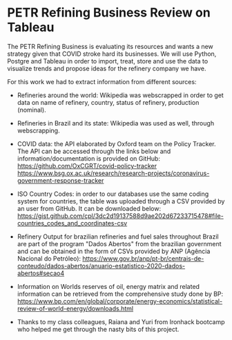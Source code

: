# PETR Refining Business Review on Tableau
The PETR Refining Business is evaluating its resources and wants a new strategy given that COVID stroke hard its businesses. We will use Python, Postgre and Tableau in order to import, treat, store and use the data to visualize trends and propose ideas for the refinery company we have.

For this work we had to extract information from different sources:

- Refineries around the world: Wikipedia was webscrapped in order to get data on name of refinery, country, status of refinery, production (nominal).

- Refineries in Brazil and its state: Wikipedia was used as well, through webscrapping.

- COVID data: the API elaborated by Oxford team on the Policy Tracker. The API can be accessed through the links below and information/documentation is provided on GitHub:
https://github.com/OxCGRT/covid-policy-tracker
https://www.bsg.ox.ac.uk/research/research-projects/coronavirus-government-response-tracker

- ISO Country Codes: in order to our databases use the same coding system for countries, the table was uploaded through a CSV provided by an user from GitHub. It can be downloaded below:
https://gist.github.com/cpl/3dc2d19137588d9ae202d67233715478#file-countries_codes_and_coordinates-csv

- Refinery Output for brazilian refineries and fuel sales throughout Brazil are part of the program "Dados Abertos" from the brazilian government and can be obtained in the form of CSVs provided by ANP (Agência Nacional do Petróleo):
https://www.gov.br/anp/pt-br/centrais-de-conteudo/dados-abertos/anuario-estatistico-2020-dados-abertos#secao4

- Information on Worlds reserves of oil, energy matrix and related information can be retrieved from the comprehensive study done by BP:
https://www.bp.com/en/global/corporate/energy-economics/statistical-review-of-world-energy/downloads.html

- Thanks to my class colleagues, Raiana and Yuri from Ironhack bootcamp who helped me get through the nasty bits of this project.